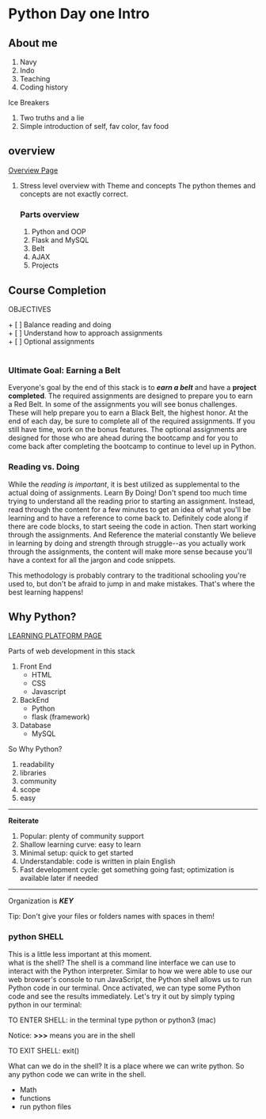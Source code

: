 <link rel="stylesheet" href="../../../../md-framework.css">

# Python Day one Intro

## About me

1. Navy
1. Indo
1. Teaching
1. Coding history

Ice Breakers
1. Two truths and a lie
1. Simple introduction of self, fav color, fav food

## overview
[Overview Page](#https://login.codingdojo.com/m/172/7208/51936)

1. Stress level overview with Theme and concepts
    <span class="question">The python themes and concepts are not exactly correct. </span>
    ### Parts overview
    1. Python and OOP
    1. Flask and MySQL
    1. Belt
    1. AJAX
    1. Projects

## Course Completion

<div class="obj"> 
<p class="title">OBJECTIVES</p>
    + [ ] Balance reading and doing <br>
    + [ ] Understand how to approach assignments <br>
    + [ ] Optional assignments <br>
</div>
<br>

### Ultimate Goal: Earning a Belt
Everyone's goal by the end of this stack is to ***earn a belt*** and have a **project completed**.  The required assignments are designed to prepare you to earn a Red Belt.  In some of the assignments you will see bonus challenges.  These will help prepare you to earn a Black Belt, the highest honor.  At the end of each day, be sure to complete all of the required assignments.  If you still have time, work on the bonus features.  The optional assignments are designed for those who are ahead during the bootcamp and for you to come back after completing the bootcamp to continue to level up in Python.

### Reading vs. Doing
While the *reading is important*, it is best utilized as supplemental to the actual doing of assignments. <span class="highlight-yellow">Learn By Doing!</span> Don't spend too much time trying to understand all the reading prior to starting an assignment. Instead, read through the content for a few minutes to get an idea of what you'll be learning and to have a reference to come back to. Definitely code along if there are code blocks, to start seeing the code in action. Then start working through the assignments. <span class="highlight-yellow">And Reference the material constantly</span> We believe in learning by doing and strength through struggle--as you actually work through the assignments, the content will make more sense because you'll have a context for all the jargon and code snippets.

This methodology is probably contrary to the traditional schooling you're used to, but don't be afraid to jump in and make mistakes. That's where the best learning happens!

## Why Python?
[LEARNING PLATFORM PAGE](#https://login.codingdojo.com/m/172/7208/51937)

Parts of web development in this stack
1. Front End
    - HTML
    - CSS
    - Javascript
1. BackEnd
    - Python
    - flask (framework)
1. Database
    - MySQL

<span class="highlight-yellow">So Why Python?</span>

1. readability
1. libraries
1. community
1. scope
1. easy
---
**Reiterate**
1. Popular: plenty of community support
1. Shallow learning curve: easy to learn
1. Minimal setup: quick to get started
1. Understandable: code is written in plain English
1. Fast development cycle: get something going fast; optimization is available  later if needed

--- 
Organization is ***KEY***

<span class="highlight-green">Tip: Don't give your files or folders names with spaces in them!</span>

### python SHELL 
<div class="watchout-bg">
    <span class="watchout-text">This is a little less important at this moment. </span>
</div>
<span class="question">what is the shell?</span>
<span class="answer">The shell is a command line interface we can use to interact with the Python interpreter. Similar to how we were able to use our web browser's console to run JavaScript, the Python shell allows us to run Python code in our terminal. Once activated, we can type some Python code and see the results immediately. Let's try it out by simply typing python in our terminal:</span>

TO ENTER SHELL: in the terminal type python or python3 (mac)

<span class="highlight-green">Notice:</span> **>>>** means you are in the shell

TO EXIT SHELL: exit()

<span class="question">What can we do in the shell?</span>
<span class="answer">It is a place where we can write python. So any python code we can write in the shell.</span>

- Math
- functions
- run python files